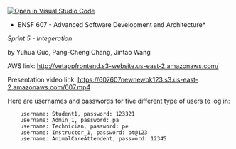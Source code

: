 [![Open in Visual Studio Code](https://classroom.github.com/assets/open-in-vscode-f059dc9a6f8d3a56e377f745f24479a46679e63a5d9fe6f495e02850cd0d8118.svg)](https://classroom.github.com/online_ide?assignment_repo_id=6508207&assignment_repo_type=AssignmentRepo)


* ENSF 607 - Advanced Software Development and Architecture*

*Sprint 5 - Integeration*

by Yuhua Guo, Pang-Cheng Chang, Jintao Wang

AWS link: http://vetappfrontend.s3-website.us-east-2.amazonaws.com/

Presentation video link: https://607607newnewbk123.s3.us-east-2.amazonaws.com/607.mp4

Here are usernames and passwords for five different type of users to log in:

        username: Student1, password: 123321
        username: Admin_1, password: pa
        username: Technician, password: pe
        username: Instructor_1, password: pt@123
        username: AnimalCareAttendent, password: 12345


